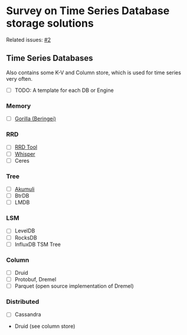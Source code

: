 # Survey on Time Series Database storage solutions

Related issues: [#2](https://github.com/xephonhq/xephon-s/issues/2)

## Time Series Databases

Also contains some K-V and Column store, which is used for time series very often.

- [ ] TODO: A template for each DB or Engine

### Memory

- [ ] [Gorilla (Beringei)](gorilla.md)

### RRD

- [ ] [RRD Tool](rrd.md)
- [ ] [Whisper](whisper.md)
- [ ] Ceres

### Tree

- [ ] [Akumuli](akumuli.md)
- [ ] BtrDB
- [ ] LMDB

### LSM

- [ ] LevelDB
- [ ] RocksDB
- [ ] InfluxDB TSM Tree

### Column

- [ ] Druid
- [ ] Protobuf, Dremel
- [ ] Parquet (open source implementation of Dremel)

### Distributed

- [ ] Cassandra
- Druid (see column store)
